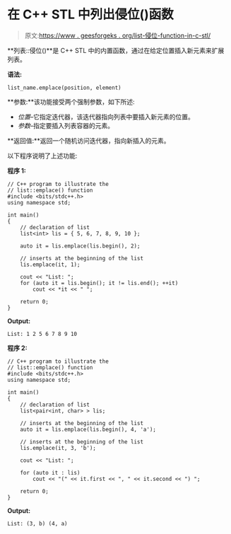 # 在 C++ STL 中列出侵位()函数

> 原文:[https://www . geesforgeks . org/list-侵位-function-in-c-stl/](https://www.geeksforgeeks.org/list-emplace-function-in-c-stl/)

**列表::侵位()**是 C++ STL 中的内置函数，通过在给定位置插入新元素来扩展列表。

**语法:**

```
list_name.emplace(position, element)
```

**参数:**该功能接受两个强制参数，如下所述:

*   *位置*–它指定迭代器，该迭代器指向列表中要插入新元素的位置。
*   *参数*–指定要插入列表容器的元素。

**返回值:**返回一个随机访问迭代器，指向新插入的元素。

以下程序说明了上述功能:

**程序 1:**

```
// C++ program to illustrate the
// list::emplace() function
#include <bits/stdc++.h>
using namespace std;

int main()
{
    // declaration of list
    list<int> lis = { 5, 6, 7, 8, 9, 10 };

    auto it = lis.emplace(lis.begin(), 2);

    // inserts at the beginning of the list
    lis.emplace(it, 1);

    cout << "List: ";
    for (auto it = lis.begin(); it != lis.end(); ++it)
        cout << *it << " ";

    return 0;
}
```

**Output:**

```
List: 1 2 5 6 7 8 9 10

```

**程序 2:**

```
// C++ program to illustrate the
// list::emplace() function
#include <bits/stdc++.h>
using namespace std;

int main()
{
    // declaration of list
    list<pair<int, char> > lis;

    // inserts at the beginning of the list
    auto it = lis.emplace(lis.begin(), 4, 'a');

    // inserts at the beginning of the list
    lis.emplace(it, 3, 'b');

    cout << "List: ";

    for (auto it : lis)
        cout << "(" << it.first << ", " << it.second << ") ";

    return 0;
}
```

**Output:**

```
List: (3, b) (4, a)

```